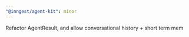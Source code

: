 ```yaml
---
"@inngest/agent-kit": minor
---
```


Refactor AgentResult, and allow conversational history + short term mem
